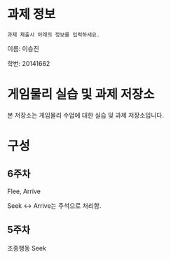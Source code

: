 # 과제 정보

    과제 제출시 아래의 정보를 입력하세요.

이름: 이승진

학번: 20141662

# 게임물리 실습 및 과제 저장소

본 저장소는 게임물리 수업에 대한 실습 및 과제 저장소입니다.

# 구성

## 6주차

Flee, Arrive

Seek <-> Arrive는 주석으로 처리함.

## 5주차

조종행동 Seek
